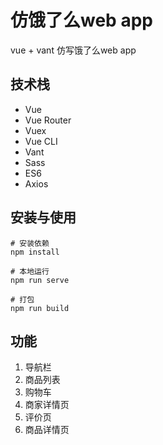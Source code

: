 # 仿饿了么web app

vue + vant 仿写饿了么web app

## 技术栈
- Vue 
- Vue Router
- Vuex 
- Vue CLI
- Vant
- Sass 
- ES6
- Axios


## 安装与使用
```shell
# 安装依赖
npm install

# 本地运行
npm run serve 	

# 打包
npm run build		
```

## 功能
1. 导航栏
2. 商品列表
3. 购物车
4. 商家详情页
5. 评价页
6. 商品详情页


